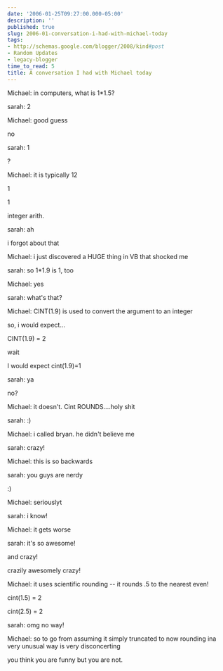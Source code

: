 ```yaml
---
date: '2006-01-25T09:27:00.000-05:00'
description: ''
published: true
slug: 2006-01-conversation-i-had-with-michael-today
tags:
- http://schemas.google.com/blogger/2008/kind#post
- Random Updates
- legacy-blogger
time_to_read: 5
title: A conversation I had with Michael today
---
```


Michael: in computers, what is 1*1.5?

sarah: 2

Michael: good guess

no

sarah: 1

?

Michael: it is typically 12

1

1

integer arith.

sarah: ah

i forgot about that

Michael: i just discovered a HUGE thing in VB that shocked me

sarah: so 1*1.9 is 1, too

Michael: yes

sarah: what's that?

Michael: CINT(1.9) is used to convert the argument to an integer

so, i would expect...

CINT(1.9) = 2

wait

I would expect cint(1.9)=1

sarah: ya

no?

Michael: it doesn't. Cint ROUNDS....holy shit

sarah: :)

Michael: i called bryan. he didn't believe me

sarah: crazy!

Michael: this is so backwards

sarah: you guys are nerdy

:)

Michael: seriouslyt

sarah: i know!

Michael: it gets worse

sarah: it's so awesome!

and crazy!

crazily awesomely crazy!

Michael: it uses scientific rounding -- it rounds .5 to the nearest even!

cint(1.5) = 2

cint(2.5) = 2

sarah: omg no way!

Michael: so to go from assuming it simply truncated to now rounding ina very unusual way is very disconcerting

you think you are funny but you are not.